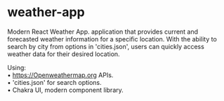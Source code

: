 # weather-app
Modern React Weather App. application that provides current and forecasted weather information for a specific location. With the ability to search by city from options in 'cities.json', users can quickly access weather data for their desired location.

Using:   
• https://Openweathermap.org APIs.   
• 'cities.json' for search options.  
• Chakra UI, modern component library.
